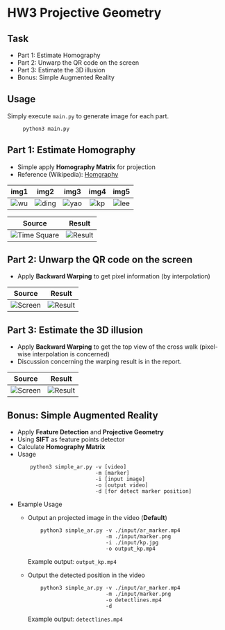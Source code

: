 # HW3 Projective Geometry
## Task
* Part 1: Estimate Homography
* Part 2: Unwarp the QR code on the screen 
* Part 3: Estimate the 3D illusion
* Bonus: Simple Augmented Reality

## Usage
Simply execute `main.py` to generate image for each part.
    
   ```
        python3 main.py
   ```
    
## Part 1: Estimate Homography
* Simple apply **Homography Matrix** for projection
* Reference (Wikipedia): [Homgraphy](https://en.wikipedia.org/wiki/Homography_(computer_vision))

|    img1   |    img2   |   img3    |    img4   |   img5    |
| :-------: | :-------: | :-------: | :-------: | :-------: |
|![wu](https://github.com/fanoping/Computer-Vision/blob/master/hw3/input/wu.jpg)|![ding](https://github.com/fanoping/Computer-Vision/blob/master/hw3/input/ding.jpg)|![yao](https://github.com/fanoping/Computer-Vision/blob/master/hw3/input/yao.jpg)|![kp](https://github.com/fanoping/Computer-Vision/blob/master/hw3/input/kp.jpg)|![lee](https://github.com/fanoping/Computer-Vision/blob/master/hw3/input/lee.jpg)|![wu](https://github.com/fanoping/Computer-Vision/blob/master/hw3/input/wu.jpg)|

|  Source |   Result  |
| ------- | :-------: |
|![Time Square](https://github.com/fanoping/Computer-Vision/blob/master/hw3/input/times_square.jpg)|![Result](https://github.com/fanoping/Computer-Vision/blob/master/hw3/part1.png)|

## Part 2: Unwarp the QR code on the screen
* Apply **Backward Warping** to get pixel information (by interpolation)


|  Source |  Result   |
| ------- | :-------: |
|![Screen](https://github.com/fanoping/Computer-Vision/blob/master/hw3/input/screen.jpg)|![Result](https://github.com/fanoping/Computer-Vision/blob/master/hw3/part2.png)| 


## Part 3: Estimate the 3D illusion
* Apply **Backward Warping** to get the top view of the cross walk (pixel-wise interpolation is concerned)
* Discussion concerning the warping result is in the report.

|  Source |  Result   |
| ------- | :-------: |
|![Screen](https://github.com/fanoping/Computer-Vision/blob/master/hw3/input/crosswalk_front.jpg)|![Result](https://github.com/fanoping/Computer-Vision/blob/master/hw3/part3.png)| 

## Bonus: Simple Augmented Reality
* Apply **Feature Detection** and **Projective Geometry**
* Using **SIFT** as feature points detector
* Calculate **Homography Matrix**
* Usage
    ```
        python3 simple_ar.py -v [video]
                             -m [marker]
                             -i [input image]
                             -o [output video]
                             -d [for detect marker position]
    ```
* Example Usage
    * Output an projected image in the video (**Default**)
        ```
            python3 simple_ar.py -v ./input/ar_marker.mp4
                                 -m ./input/marker.png
                                 -i ./input/kp.jpg
                                 -o output_kp.mp4
        ```
        Example output: `output_kp.mp4`
        
    * Output the detected position in the video
        ```
            python3 simple_ar.py -v ./input/ar_marker.mp4
                                 -m ./input/marker.png
                                 -o detectlines.mp4
                                 -d
        ```
        Example output: `detectlines.mp4`
        
